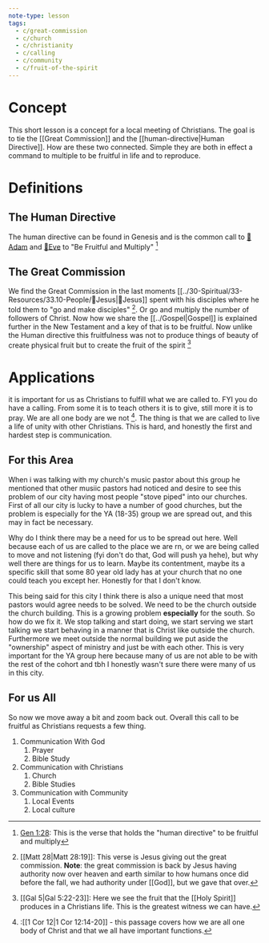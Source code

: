 ```yaml
---
note-type: lesson
tags:
  - c/great-commission
  - c/church
  - c/christianity
  - c/calling
  - c/community
  - c/fruit-of-the-spirit
---
```

# Concept
This short lesson is a concept for a local meeting of Christians. The goal is to tie the [[Great Commission]] and the [[human-directive|Human Directive]]. How are these two connected. Simple they are both in effect a command to multiple to be fruitful in life and to reproduce.

# Definitions
## The Human Directive
The human directive can be found in Genesis and is the common call to [🧑Adam](%F0%9F%A7%91Adam.md) and [🧑Eve](%F0%9F%A7%91Eve.md) to "Be Fruitful and Multiply" [^1]

[^1]: [Gen 1:28](Gen%201.md): This is the verse that holds the "human directive" to be fruitful and multiply

## The Great Commission
We find the Great Commission in the last moments [[../30-Spiritual/33-Resources/33.10-People/👼Jesus|👼Jesus]] spent with his disciples where he told them to "go and make disciples" [^2]. Or go and multiply the number of followers of Christ. Now how we share the [[../Gospel|Gospel]] is explained further in the New Testament and a key of that is to be fruitful. Now unlike the Human directive this fruitfulness was not to produce things of beauty of create physical fruit but to create the fruit of the spirit [^3]

[^2]: [[Matt 28|Matt 28:19]]: This verse is Jesus giving out the great commission. **Note**: the great commission is back by Jesus having authority now over heaven and earth similar to how humans once did before the fall, we had authority under [[God]], but we gave that over.
[^3]: [[Gal 5|Gal 5:22-23]]: Here we see the fruit that the [[Holy Spirit]] produces in a Christians life. This is the greatest witness we can have.

# Applications
it is important for us as Christians to fulfill what we are called to. FYI you do have a calling. From some it is to teach others it is to give, still more it is to pray. We are all one body are we not [^4]. The thing is that we are called to live a life of unity with other Christians. This is hard, and honestly the first and hardest step is communication.

## For this Area
When i was talking with my church's music pastor about this group he mentioned that other musiic pastors had noticed and desire to see this problem of our city having most people "stove piped" into our churches. First of all our city is lucky to have a number of good churches, but the problem is especially for the YA (18-35) group we are spread out, and this may in fact be necessary.

Why do I think there may be a need for us to be spread out here. Well because each of us are called to the place we are rn, or we are being called to move and not listening (fyi don't do that, God will push ya hehe), but why well there are things for us to learn. Maybe its contentment, maybe its a specific skill that some 80 year old lady has at your church that no one could teach you except her. Honestly for that I don't know. 

This being said for this city I think there is also a unique need that most pastors would agree needs to be solved. We need to be the church outside the church building. This is a growing problem **especially** for the south. So how do we fix it. We stop talking and start doing, we start serving we start talking we start behaving in a manner that is Christ like outside the church. Furthermore we meet outside the normal building we put aside the "ownership" aspect of ministry and just be with each other. This is very important for the YA group here because many of us are not able to be with the rest of the cohort and tbh I honestly wasn't sure there were many of us in this city.


[^4]: :[[1 Cor 12|1 Cor 12:14-20]] - this passage covers how we are all one body of Christ and that we all have important functions.

## For us All
So now we move away a bit and zoom back out. Overall this call to be fruitful as Christians requests a few thing.
1. Communication With God
    1. Prayer
    2. Bible Study
2. Communication with Christians
    1. Church
    2. Bible Studies
3. Communication with Community
    1. Local Events
    2. Local culture